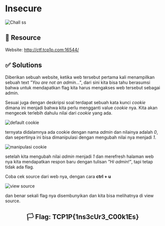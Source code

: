 # Insecure

![Chall ss](https://i.ibb.co/WH0qTkt/image.png)

## 📂 Resource

Website: http://ctf.tcp1p.com:16544/

## ✅ Solutions

Diberikan sebuah website, ketika web tersebut pertama kali menampilkan sebuah text *"You are not an admin..."*, dari sini kita bisa tahu berasumsi bahwa untuk mendapatkan flag kita harus mengakses web tersebut sebagai admin.

Sesuai juga dengan deskripsi soal terdapat sebuah kata kunci *cookie* dimana ini menjadi bahwa kita perlu mengganti value *cookie* nya. Kita akan mengecek terlebih dahulu nilai dari *cookie* yang ada.

![default cookie](https://i.ibb.co/44xtCnm/image.png)

ternyata didalamnya ada cookie dengan nama *admin* dan nilainya adalah *0*, dan sepertinya ini bisa dimanipulasi dengan mengubah nilai nya menjadi *1*.

![manipulasi cookie](https://i.ibb.co/vdbZpKv/image.png)

setelah kita mengubah nilai *admin* menjadi *1* dan merefresh halaman web nya kita mendapatkan respon baru dengan tulisan *"Hi admin!"*, tapi tetap tidak ada flag.

Coba cek source dari web nya, dengan cara **ctrl + u**

![view source](https://i.ibb.co/NKFN0Wr/image.png)

dan benar sekali flag nya disembunyikan dan kita bisa melihatnya di view source.

<div align="center">

## 🏳️ Flag: TCP1P{1ns3cUr3_C00k1Es}

</div>
